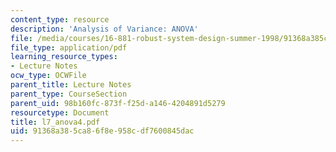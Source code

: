 ```yaml
---
content_type: resource
description: 'Analysis of Variance: ANOVA'
file: /media/courses/16-881-robust-system-design-summer-1998/91368a385ca86f8e958cdf7600845dac_l7_anova4.pdf
file_type: application/pdf
learning_resource_types:
- Lecture Notes
ocw_type: OCWFile
parent_title: Lecture Notes
parent_type: CourseSection
parent_uid: 98b160fc-873f-f25d-a146-4204891d5279
resourcetype: Document
title: l7_anova4.pdf
uid: 91368a38-5ca8-6f8e-958c-df7600845dac
---
```

